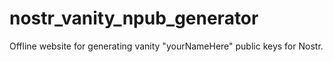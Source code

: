 # nostr_vanity_npub_generator
Offline website for generating vanity "yourNameHere" public keys for Nostr.
